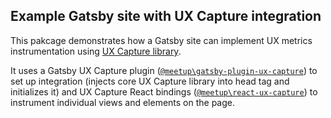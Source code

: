 ## Example Gatsby site with UX Capture integration

This pakcage demonstrates how a Gatsby site can implement UX metrics instrumentation using [UX Capture library](https://github.com/meetup/ux-capture).

It uses a Gatsby UX Capture plugin ([`@meetup\gatsby-plugin-ux-capture`](https://github.com/meetup/ux-capture/tree/master/packages/gatsby-plugin-ux-capture)) to set up integration (injects core UX Capture library into head tag and initializes it) and UX Capture React bindings ([`@meetup\react-ux-capture`](https://github.com/meetup/ux-capture/tree/master/packages/react-ux-capture)) to instrument individual views and elements on the page.
